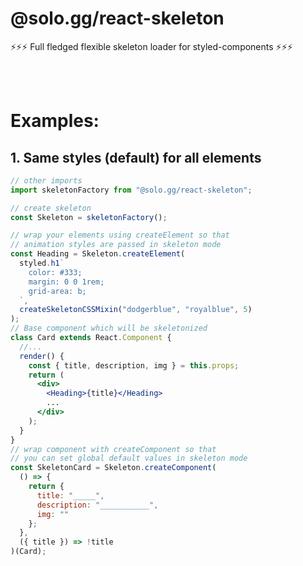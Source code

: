 # @solo.gg/react-skeleton

⚡⚡⚡ Full fledged flexible skeleton loader for styled-components ⚡⚡⚡

<br/><br/>

# Examples:

## 1. Same styles (default) for all elements

<BasicDemoWithoutImagePlaceHolder/>

```jsx
// other imports
import skeletonFactory from "@solo.gg/react-skeleton";

// create skeleton
const Skeleton = skeletonFactory();

// wrap your elements using createElement so that
// animation styles are passed in skeleton mode
const Heading = Skeleton.createElement(
  styled.h1`
    color: #333;
    margin: 0 0 1rem;
    grid-area: b;
  `,
  createSkeletonCSSMixin("dodgerblue", "royalblue", 5)
);
// Base component which will be skeletonized
class Card extends React.Component {
  //...
  render() {
    const { title, description, img } = this.props;
    return (
      <div>
        <Heading>{title}</Heading>
        ...
      </div>
    );
  }
}
// wrap component with createComponent so that
// you can set global default values in skeleton mode
const SkeletonCard = Skeleton.createComponent(
  () => {
    return {
      title: "_____",
      description: "___________",
      img: ""
    };
  },
  ({ title }) => !title
)(Card);
```
